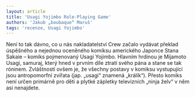 ```yaml
---
layout: article
title: 'Usagi Yojimbo Role-Playing Game'
authors: 'Jakub „boubaque“ Maruš'
tags: 'recenze, Usagi Yojimbo'
---
```


Není to tak dávno, co u nás nakladatelství Crew začalo vydávat překlad úspěšného a nejednou oceněného komiksu amerického Japonce Stana Sakaie – komiks pojmenovaný Usagi Yojimbo. Hlavním hrdinou je Mijamoto Usagi, samuraj, který hned v prvním díle ztratí svého pána a stane se tak róninem. Zvláštností ovšem je, že všechny postavy v komiksu vystupující jsou antropomorfní zvířata (jap. „usagi“ znamená „králík“). Přesto komiks není určen primárně pro děti a plytké zápletky televizních „ninja želv“ v něm asi nenajdete.
